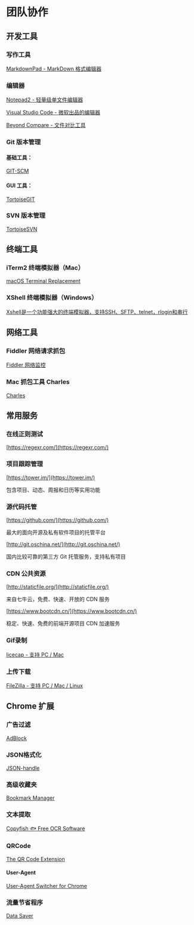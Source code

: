 # 团队协作

## 开发工具

### 写作工具

[MarkdownPad - MarkDown 格式编辑器](http://markdownpad.com/)

### 编辑器

[Notepad2 - 轻量级单文件编辑器](http://www.flos-freeware.ch/notepad2.html)

[Visual Studio Code - 微软出品的编辑器](https://code.visualstudio.com/)

[Beyond Compare - 文件对比工具](http://www.scootersoftware.com/download.php)

### Git 版本管理

#### 基础工具：
[GIT-SCM](https://git-scm.com/downloads)

#### GUI 工具：
[TortoiseGIT](https://tortoisegit.org/download/)

### SVN 版本管理

[TortoiseSVN](https://tortoisesvn.net/downloads.zh.html)

## 终端工具

### iTerm2 终端模拟器（Mac）

[macOS Terminal Replacement](https://www.iterm2.com/)

### XShell 终端模拟器（Windows）

[Xshell是一个功能强大的终端模拟器，支持SSH、SFTP、telnet，rlogin和串行](https://pc.qq.com/detail/4/detail_2644.html)

## 网络工具

### Fiddler 网络请求抓包

[Fiddler 网络监控](https://www.telerik.com/download/fiddler)

### Mac 抓包工具 Charles

[Charles](https://www.charlesproxy.com/)

## 常用服务

### 在线正则测试
[https://regexr.com/](https://regexr.com/)

### 项目跟踪管理

[https://tower.im/](https://tower.im/)

包含项目、动态、周报和日历等实用功能

### 源代码托管

[https://github.com/](https://github.com/)

最大的面向开源及私有软件项目的托管平台

[http://git.oschina.net/](http://git.oschina.net/)

国内比较可靠的第三方 Git 托管服务，支持私有项目

### CDN 公共资源

[http://staticfile.org/](http://staticfile.org/)

来自七牛云，免费、快速、开放的 CDN 服务

[https://www.bootcdn.cn/](https://www.bootcdn.cn/)

稳定、快速、免费的前端开源项目 CDN 加速服务

### Gif录制

[licecap - 支持 PC / Mac](http://www.cockos.com/licecap/)

### 上传下载

[FileZilla - 支持 PC / Mac / Linux](https://filezilla-project.org/download.php?show_all=1)

## Chrome 扩展

### 广告过滤

[AdBlock](https://chrome.google.com/webstore/detail/adblock/gighmmpiobklfepjocnamgkkbiglidom)

### JSON格式化

[JSON-handle](https://chrome.google.com/webstore/detail/json-handle/iahnhfdhidomcpggpaimmmahffihkfnj)

### 高级收藏夹

[Bookmark Manager](https://chrome.google.com/webstore/detail/bookmark-manager/gmlllbghnfkpflemihljekbapjopfjik)

### 文本提取

[Copyfish 🐟 Free OCR Software](https://chrome.google.com/webstore/detail/copyfish-🐟-free-ocr-soft/eenjdnjldapjajjofmldgmkjaienebbj)

### QRCode

[The QR Code Extension](https://chrome.google.com/webstore/detail/the-qr-code-extension/oijdcdmnjjgnnhgljmhkjlablaejfeeb)

#### User-Agent

[User-Agent Switcher for Chrome](https://chrome.google.com/webstore/detail/user-agent-switcher-for-c/djflhoibgkdhkhhcedjiklpkjnoahfmg)

### 流量节省程序

[Data Saver](https://chrome.google.com/webstore/detail/data-saver/pfmgfdlgomnbgkofeojodiodmgpgmkac)